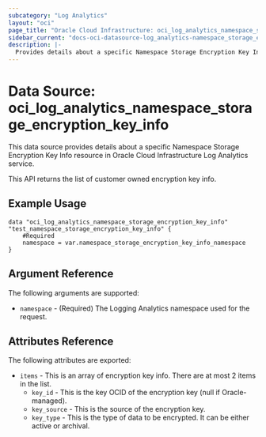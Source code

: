 ```yaml
---
subcategory: "Log Analytics"
layout: "oci"
page_title: "Oracle Cloud Infrastructure: oci_log_analytics_namespace_storage_encryption_key_info"
sidebar_current: "docs-oci-datasource-log_analytics-namespace_storage_encryption_key_info"
description: |-
  Provides details about a specific Namespace Storage Encryption Key Info in Oracle Cloud Infrastructure Log Analytics service
---
```


# Data Source: oci_log_analytics_namespace_storage_encryption_key_info
This data source provides details about a specific Namespace Storage Encryption Key Info resource in Oracle Cloud Infrastructure Log Analytics service.

This API returns the list of customer owned encryption key info.

## Example Usage

```hcl
data "oci_log_analytics_namespace_storage_encryption_key_info" "test_namespace_storage_encryption_key_info" {
	#Required
	namespace = var.namespace_storage_encryption_key_info_namespace
}
```

## Argument Reference

The following arguments are supported:

* `namespace` - (Required) The Logging Analytics namespace used for the request. 


## Attributes Reference

The following attributes are exported:

* `items` - This is an array of encryption key info. There are at most 2 items in the list. 
	* `key_id` - This is the key OCID of the encryption key (null if Oracle-managed).
	* `key_source` - This is the source of the encryption key.
	* `key_type` - This is the type of data to be encrypted. It can be either active or archival.

